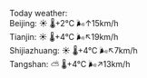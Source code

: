 Today weather:  
Beijing: ☀️   🌡️+2°C 🌬️↑15km/h  
Tianjin: ☀️   🌡️+4°C 🌬️↖19km/h  
Shijiazhuang: ☀️   🌡️+4°C 🌬️↖7km/h  
Tangshan: ⛅️  🌡️+4°C 🌬️↗13km/h  
